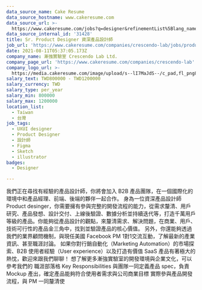 ```yaml
---
data_source_name: Cake Resume
data_source_hostname: www.cakeresume.com
data_source_url: >-
  https://www.cakeresume.com/jobs?q=designer&refinementList%5Blang_name%5D%5B0%5D=English&refinementList%5Bsalary_type%5D=per_year
data_source_internal_id: '31428'
title: Sr. Product Designer 資深產品設計師
job_url: 'https://www.cakeresume.com/companies/crescendo-lab/jobs/product-designer-b2b'
date: 2021-08-11T05:37:05.173Z
company_name: 漸強實驗室 Crescendo Lab Ltd.
company_page_url: 'https://www.cakeresume.com/companies/crescendo-lab'
company_logo_url: >-
  https://media.cakeresume.com/image/upload/s--lI7MaJdS--/c_pad,fl_png8,h_200,w_200/v1655700144/fueve1oy49p1776jlljz.png
salary_text: TWD800000 - TWD1200000
salary_currency: TWD
salary_type: per_year
salary_min: 800000
salary_max: 1200000
location_list:
  - Taiwan
  - 台灣
job_tags:
  - UXUI designer
  - Product Designer
  - 設計師
  - Figma
  - Sketch
  - illustrator
badges:
  - Designer

---
```


我們正在尋找有經驗的產品設計師，你將會加入 B2B 產品團隊，在一個國際化的環境中和產品經理、前端、後端的夥伴一起合作。 身為一位資深產品設計師 Product desinger，你需要擁有參與完整的開發流程的能力，從需求釐清、用戶研究、產品發想、設計交付、上線後驗證、數據分析並持續迭代等，打造千萬用戶等級的產品。你能夠從產品設計的觀點，來釐清需求、解決問題，在商業、用戶、技術可行性的產品金三角中，找到並驗證產品的核心價值。 另外，你還能夠透過我們的業界顧問機制，與現任美國 Facebook PM 1對1交流互動，了解最新的產業資訊、甚至職涯討論。 如果你對行銷自動化（Marketing Automation）的市場探索、B2B 使用者經驗（User experience）以及打造有價值 SaaS 產品有著極大的熱忱，歡迎來跟我們聊聊！ 想了解更多漸強實驗室的開發環境與企業文化，可以參考我們的 職涯部落格 Key Responsibilities 與團隊一同定義產品 spec，負責 Mockup 產出，確定產品能夠符合使用者需求與公司商業目標 實際參與產品開發流程，與 PM 一同釐清使